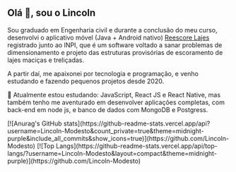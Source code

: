 ## Olá 👋, sou o Lincoln

Sou graduado em Engenharia civil e durante a conclusão do meu curso, desenvolvi o aplicativo móvel (Java + Android nativo) [Reescore Lajes](http://www.ifs.edu.br/ultimas-noticias/9094-aluno-desenvolve-software-para-melhorar-seguranca-de-escoras-de-lajes) registrado junto ao INPI, que é um software voltado a sanar problemas de dimensionamento e projeto das estruturas provisórias de escoramento de lajes maciças e treliçadas. 

A partir daí, me apaixonei por tecnologia e programação, e venho estudando e fazendo pequenos projetos desde 2020. 

🚀 Atualmente estou estudando: JavaScript, React JS e React Native, mas também tenho me aventurado em desenvolver aplicações completas, com back-end em node js, e banco de dados com MongoDB e Postgress.

<div>
[![Anurag's GitHub stats](https://github-readme-stats.vercel.app/api?username=Lincoln-Modesto&count_private=true&theme=midnight-purple&include_all_commits&show_icons=true)](https://github.com/Lincoln-Modesto)
[![Top Langs](https://github-readme-stats.vercel.app/api/top-langs/?username=Lincoln-Modesto&layout=compact&theme=midnight-purple)](https://github.com/Lincoln-Modesto)
</div>
